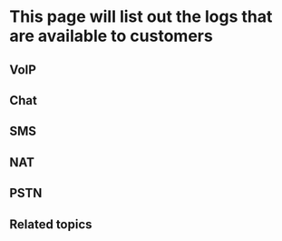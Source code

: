 

# This page will list out the logs that are available to customers

## VoIP

## Chat

## SMS

## NAT

## PSTN

## Related topics

